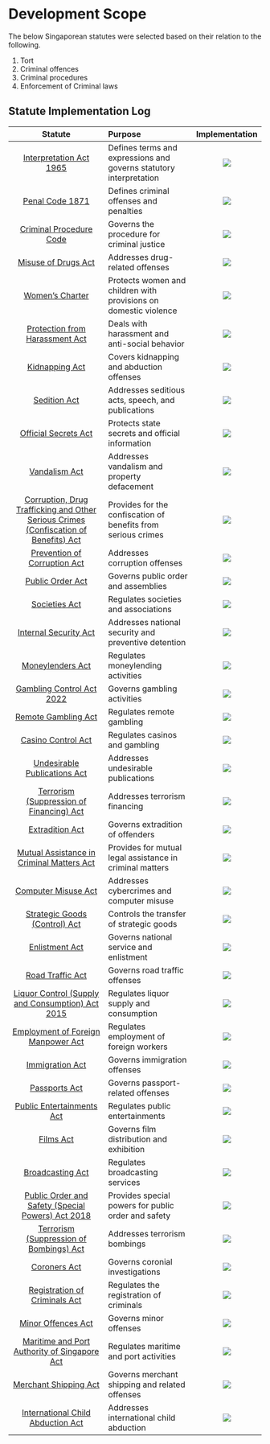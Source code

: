 # Development Scope

The below Singaporean statutes were selected based on their relation to the following.

1. Tort 
2. Criminal offences 
3. Criminal procedures 
4. Enforcement of Criminal laws 

## Statute Implementation Log

| Statute | Purpose | Implementation |
| :---: | :--- | :---: |
| [Interpretation Act 1965](https://sso.agc.gov.sg/Act/IA1965) | Defines terms and expressions and governs statutory interpretation | ![](https://img.shields.io/badge/status-not%20implemented-ff3333) |
| [Penal Code 1871](https://sso.agc.gov.sg/Act/PC1871) | Defines criminal offenses and penalties | ![](https://img.shields.io/badge/status-not%20implemented-ff3333) |
| [Criminal Procedure Code](https://sso.agc.gov.sg/Act/CPC2010) | Governs the procedure for criminal justice | ![](https://img.shields.io/badge/status-not%20implemented-ff3333) |
| [Misuse of Drugs Act](https://sso.agc.gov.sg/Act/MDA1973) | Addresses drug-related offenses | ![](https://img.shields.io/badge/status-not%20implemented-ff3333) |
| [Women’s Charter](https://sso.agc.gov.sg/Act/WC1961) | Protects women and children with provisions on domestic violence | ![](https://img.shields.io/badge/status-not%20implemented-ff3333) |
| [Protection from Harassment Act](https://sso.agc.gov.sg/Act/PHA2014?ProvIds=pr3-) | Deals with harassment and anti-social behavior | ![](https://img.shields.io/badge/status-not%20implemented-ff3333) |
| [Kidnapping Act](https://sso.agc.gov.sg/Act/KA1961) | Covers kidnapping and abduction offenses | ![](https://img.shields.io/badge/status-not%20implemented-ff3333) |
| [Sedition Act](https://sso.agc.gov.sg/Act-Rev/SA1948/Published/20130831?DocDate=19870330) | Addresses seditious acts, speech, and publications | ![](https://img.shields.io/badge/status-not%20implemented-ff3333) |
| [Official Secrets Act](https://sso.agc.gov.sg/Act/OSA1935) | Protects state secrets and official information | ![](https://img.shields.io/badge/status-not%20implemented-ff3333) |
| [Vandalism Act](https://sso.agc.gov.sg/Act/VA1966) | Addresses vandalism and property defacement | ![](https://img.shields.io/badge/status-not%20implemented-ff3333) |
| [Corruption, Drug Trafficking and Other Serious Crimes (Confiscation of Benefits) Act](https://sso.agc.gov.sg/Act/CDTOSCCBA1992) | Provides for the confiscation of benefits from serious crimes | ![](https://img.shields.io/badge/status-not%20implemented-ff3333) |
| [Prevention of Corruption Act](https://sso.agc.gov.sg/Act/PCA1960) | Addresses corruption offenses | ![](https://img.shields.io/badge/status-not%20implemented-ff3333) |
| [Public Order Act](https://sso.agc.gov.sg/Act/POA2009) | Governs public order and assemblies | ![](https://img.shields.io/badge/status-not%20implemented-ff3333) |
| [Societies Act](https://sso.agc.gov.sg/Act/SA1966) | Regulates societies and associations | ![](https://img.shields.io/badge/status-not%20implemented-ff3333) |
| [Internal Security Act](https://sso.agc.gov.sg/Act/ISA1960) | Addresses national security and preventive detention | ![](https://img.shields.io/badge/status-not%20implemented-ff3333) |
| [Moneylenders Act](https://sso.agc.gov.sg/Act/MA2008) | Regulates moneylending activities | ![](https://img.shields.io/badge/status-not%20implemented-ff3333) |
| [Gambling Control Act 2022](https://sso.agc.gov.sg/Act/GCA2022) | Governs gambling activities | ![](https://img.shields.io/badge/status-not%20implemented-ff3333) |
| [Remote Gambling Act](https://sso.agc.gov.sg/Acts-Supp/34-2014/Published/20141126?DocDate=20141126) | Regulates remote gambling | ![](https://img.shields.io/badge/status-not%20implemented-ff3333) |
| [Casino Control Act](https://sso.agc.gov.sg/Act/CCA2006) | Regulates casinos and gambling | ![](https://img.shields.io/badge/status-not%20implemented-ff3333) |
| [Undesirable Publications Act](https://sso.agc.gov.sg/Act/UPA1967) | Addresses undesirable publications | ![](https://img.shields.io/badge/status-not%20implemented-ff3333) |
| [Terrorism (Suppression of Financing) Act](https://sso.agc.gov.sg/Act/TSFA2002) | Addresses terrorism financing | ![](https://img.shields.io/badge/status-not%20implemented-ff3333) |
| [Extradition Act](https://sso.agc.gov.sg/Act/EA1968) | Governs extradition of offenders | ![](https://img.shields.io/badge/status-not%20implemented-ff3333) |
| [Mutual Assistance in Criminal Matters Act](https://sso.agc.gov.sg/Act/MACMA2000) | Provides for mutual legal assistance in criminal matters | ![](https://img.shields.io/badge/status-not%20implemented-ff3333) |
| [Computer Misuse Act](https://sso.agc.gov.sg/Act/CMA1993) | Addresses cybercrimes and computer misuse | ![](https://img.shields.io/badge/status-not%20implemented-ff3333) |
| [Strategic Goods (Control) Act](https://sso.agc.gov.sg/Act/SGCA2002) | Controls the transfer of strategic goods | ![](https://img.shields.io/badge/status-not%20implemented-ff3333) |
| [Enlistment Act](https://sso.agc.gov.sg/Act/EA1970) | Governs national service and enlistment | ![](https://img.shields.io/badge/status-not%20implemented-ff3333) |
| [Road Traffic Act](https://sso.agc.gov.sg/act/rta1961) | Governs road traffic offenses | ![](https://img.shields.io/badge/status-not%20implemented-ff3333) |
| [Liquor Control (Supply and Consumption) Act 2015](https://sso.agc.gov.sg/Act/LCSCA2015) | Regulates liquor supply and consumption | ![](https://img.shields.io/badge/status-not%20implemented-ff3333) |
| [Employment of Foreign Manpower Act](https://sso.agc.gov.sg/Act/EFMA1990) | Regulates employment of foreign workers | ![](https://img.shields.io/badge/status-not%20implemented-ff3333) |
| [Immigration Act](https://sso.agc.gov.sg/Act/IA1959) | Governs immigration offenses | ![](https://img.shields.io/badge/status-not%20implemented-ff3333) |
| [Passports Act](https://sso.agc.gov.sg/Act/PA2007) | Governs passport-related offenses | ![](https://img.shields.io/badge/status-not%20implemented-ff3333) |
| [Public Entertainments Act](https://sso.agc.gov.sg/Act/PEA1958) | Regulates public entertainments | ![](https://img.shields.io/badge/status-not%20implemented-ff3333) |
| [Films Act](https://sso.agc.gov.sg/Act/FA1981) | Governs film distribution and exhibition | ![](https://img.shields.io/badge/status-not%20implemented-ff3333) |
| [Broadcasting Act](https://sso.agc.gov.sg/Act/BA1994) | Regulates broadcasting services | ![](https://img.shields.io/badge/status-not%20implemented-ff3333) |
| [Public Order and Safety (Special Powers) Act 2018](https://sso.agc.gov.sg/Act/POSSPA2018) | Provides special powers for public order and safety | ![](https://img.shields.io/badge/status-not%20implemented-ff3333) |
| [Terrorism (Suppression of Bombings) Act](https://sso.agc.gov.sg/Act/TSBA2007) | Addresses terrorism bombings | ![](https://img.shields.io/badge/status-not%20implemented-ff3333) |
| [Coroners Act](https://sso.agc.gov.sg/Act/CA2010) | Governs coronial investigations | ![](https://img.shields.io/badge/status-not%20implemented-ff3333) |
| [Registration of Criminals Act](https://sso.agc.gov.sg/Act/RCA1949) | Regulates the registration of criminals | ![](https://img.shields.io/badge/status-not%20implemented-ff3333) |
| [Minor Offences Act](https://sso.agc.gov.sg/Act-Rev/MOPONA1906/Published/19900315?DocDate=19870330&ViewType=Pdf&_=20230405135727) | Governs minor offenses | ![](https://img.shields.io/badge/status-not%20implemented-ff3333) |
| [Maritime and Port Authority of Singapore Act](https://sso.agc.gov.sg/Act/MPASA1996) | Regulates maritime and port activities | ![](https://img.shields.io/badge/status-not%20implemented-ff3333) |
| [Merchant Shipping Act](https://sso.agc.gov.sg/Act/MSA1995) | Governs merchant shipping and related offenses | ![](https://img.shields.io/badge/status-not%20implemented-ff3333) |
| [International Child Abduction Act](https://sso.agc.gov.sg/Act/ICAA2010) | Addresses international child abduction | ![](https://img.shields.io/badge/status-not%20implemented-ff3333) |